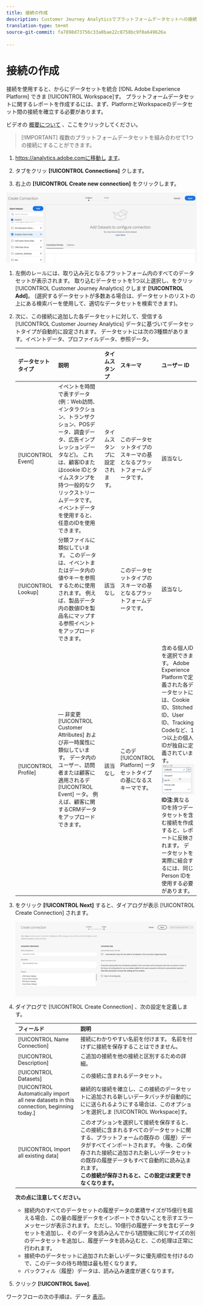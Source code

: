 ```yaml
---
title: 接続の作成
description: Customer Jeurney Analyticsでプラットフォームデータセットへの接続を作成する方法について説明します。
translation-type: tm+mt
source-git-commit: fa7898d73756c33a0bae22c8758bc9f0a649626a

---
```



# 接続の作成

接続を使用すると、からにデータセットを統合 [!DNL Adobe Experience Platform] できま [!UICONTROL Workspace]す。 プラットフォームデータセットに関するレポートを作成するには、まず、PlatformとWorkspaceのデータセット間の接続を確立する必要があります。

ビデオの [概要について](https://docs.adobe.com/content/help/en/platform-learn/tutorials/cja/connecting-customer-journey-analytics-to-data-sources-in-platform.html) 、ここをクリックしてください。

>[!IMPORTANT] 複数のプラットフォームデータセットを組み合わせて1つの接続にすることができます。

1. https://analytics.adobe.comに移動し [ます](https://analytics.adobe.com)。

1. タブをクリッ **[!UICONTROL Connections]** クします。

1. 右上の **[!UICONTROL Create new connection]** をクリックします。

![接続を作成](assets/create-connection.png)

1. 左側のレールには、取り込み元となるプラットフォーム内のすべてのデータセットが表示されます。 取り込むデータセットを1つ以上選択し、をクリッ [!UICONTROL Customer Journey Analytics] クします **[!UICONTROL Add]**。 (選択するデータセットが多数ある場合は、データセットのリストの上にある検索バーを使用して、適切なデータセットを検索できます)。

1. 次に、この接続に追加した各データセットに対して、受信する [!UICONTROL Customer Journey Analytics] データに基づいてデータセットタイプが自動的に設定されます。 データセットには次の3種類があります。イベントデータ、プロファイルデータ、参照データ。

   | データセットタイプ | 説明 | タイムスタンプ | スキーマ | ユーザー ID |
   |---|---|---|---|---|
   | [!UICONTROL Event] | イベントを時間で表すデータ(例：Web訪問、インタラクション、トランザクション、POSデータ、調査データ、広告インプレッションデータなど)。 これは、顧客IDまたはcookie IDとタイムスタンプを持つ一般的なクリックストリームデータです。 イベントデータを使用すると、任意のIDを使用できます。 | タイムスタンプに設定されます。 | このデータセットタイプのスキーマの基となるプラットフォームデータです。 | 該当なし |
   | [!UICONTROL Lookup] | 分類ファイルに類似しています。 このデータは、イベントまたはデータ内の値やキーを参照するために使用されます。 例えば、製品データ内の数値IDを製品名にマップする参照イベントをアップロードできます。 | 該当なし | このデータセットタイプのスキーマの基となるプラットフォームデータです。 | 該当なし |
   | [!UICONTROL Profile] |  — 非変更 [!UICONTROL Customer Attributes] および非一時属性に類似しています。 データ内のユーザー、訪問者または顧客に適用されるデ [!UICONTROL Event] ータ。 例えば、顧客に関するCRMデータをアップロードできます。 | 該当なし | このデ [!UICONTROL Platform] ータセットタイプの基になるスキーマです。 | 含める個人IDを選択できます。 Adobe Experience Platformで定義された各データセットには、Cookie ID、Stitched ID、User ID、Tracking Codeなど、1つ以上の個人IDが独自に定義されています。<br>![Person](assets/person-id.png)**ID注&#x200B;**:異なるIDを持つデータセットを含む接続を作成すると、レポートに反映されます。 データセットを実際に結合するには、同じPerson IDを使用する必要があります。 |

1. をクリック **[!UICONTROL Next]** すると、ダイアログが表示 [!UICONTROL Create Connection] されます。

   ![接続を作成](assets/create-connection2.png)

1. ダイアログで [!UICONTROL Create Connection] 、次の設定を定義します。

   | フィールド | 説明 |
   |---|---|
   | [!UICONTROL Name Connection] | 接続にわかりやすい名前を付けます。 名前を付けずに接続を保存することはできません。 |
   | [!UICONTROL Description] | こ追加の接続を他の接続と区別するための詳細。 |
   | [!UICONTROL Datasets] | この接続に含まれるデータセット。 |
   | [!UICONTROL Automatically import all new datasets in this connection, beginning today.] | 継続的な接続を確立し、この接続のデータセットに追加される新しいデータバッチが自動的ににに送られるようにする場合は、このオプションを選択しま [!UICONTROL Workspace]す。 |
   | [!UICONTROL Import all existing data] | このオプションを選択して接続を保存すると、この接続に含まれるすべてのデータセットに関する、プラットフォームの既存の（履歴）データがすべてインポートされます。 今後、この保存された接続に追加された新しいデータセットの既存の履歴データもすべて自動的に読み込まれます。 <br>**この接続が保存されると、この設定は変更できなくなります。** |

   **次の点に注意してください。**

   * 接続内のすべてのデータセットの履歴データの累積サイズが15億行を超える場合、この量の履歴データをインポートできないことを示すエラーメッセージが表示されます。 ただし、10億行の履歴データを含むデータセットを追加し、そのデータを読み込んでから1週間後に同じサイズの別のデータセットを追加し、履歴データを読み込むと、この処理は正常に行われます。
   * 接続中のデータセットに追加された新しいデータに優先順位を付けるので、このデータの待ち時間は最も短くなります。
   * バックフィル（履歴）データは、読み込み速度が遅くなります。

1. クリック **[!UICONTROL Save]**.

ワークフローの次の手順は、データ [表示](/help/data-views/create-dataview.md)。
